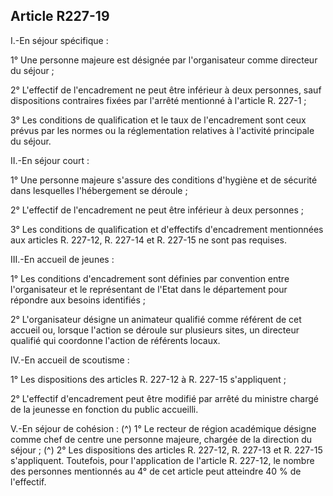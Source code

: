 ## Article R227-19

I.-En séjour spécifique :

1° Une personne majeure est désignée par l'organisateur comme directeur du séjour ;

2° L'effectif de l'encadrement ne peut être inférieur à deux personnes, sauf dispositions contraires fixées par
l'arrêté mentionné à l'article R. 227-1 ;

3° Les conditions de qualification et le taux de l'encadrement sont ceux prévus par les normes ou la
réglementation relatives à l'activité principale du séjour.

II.-En séjour court :

1° Une personne majeure s'assure des conditions d'hygiène et de sécurité dans lesquelles l'hébergement se
déroule ;

2° L'effectif de l'encadrement ne peut être inférieur à deux personnes ;

3° Les conditions de qualification et d'effectifs d'encadrement mentionnées aux articles R. 227-12, R. 227-14
et R. 227-15 ne sont pas requises.

III.-En accueil de jeunes :

1° Les conditions d'encadrement sont définies par convention entre l'organisateur et le représentant de l'Etat
dans le département pour répondre aux besoins identifiés ;

2° L'organisateur désigne un animateur qualifié comme référent de cet accueil ou, lorsque l'action se déroule
sur plusieurs sites, un directeur qualifié qui coordonne l'action de référents locaux.

IV.-En accueil de scoutisme :

1° Les dispositions des articles R. 227-12 à R. 227-15 s'appliquent ;


2° L'effectif d'encadrement peut être modifié par arrêté du ministre chargé de la jeunesse en fonction du
public accueilli.

V.-En séjour de cohésion : (^)
1° Le recteur de région académique désigne comme chef de centre une personne majeure, chargée de la
direction du séjour ; (^)
2° Les dispositions des articles R. 227-12, R. 227-13 et R. 227-15 s'appliquent. Toutefois, pour l'application
de l'article R. 227-12, le nombre des personnes mentionnés au 4° de cet article peut atteindre 40 % de
l'effectif.

